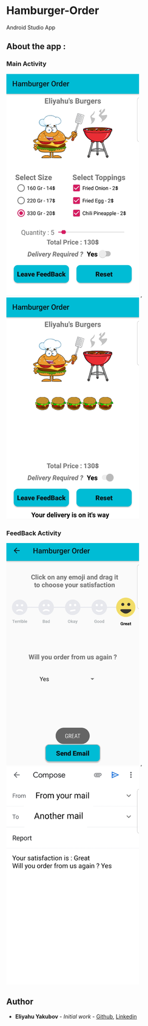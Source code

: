 # Hamburger-Order
Android Studio App

## About the app :


### Main Activity
<img src="https://github.com/EliYakubov7/Hamburger-Order/blob/master/screenshots/main_activity.jpg" width="350"> , <img src="https://github.com/EliYakubov7/Hamburger-Order/blob/master/screenshots/order_activity.jpg" width="350">


### FeedBack Activity
<img src="https://github.com/EliYakubov7/Hamburger-Order/blob/master/screenshots/feedback_activity.jpg" width="350"> ,<img src="https://github.com/EliYakubov7/Hamburger-Order/blob/master/screenshots/mail_activity.jpg" width="350">

## Author

* **Eliyahu Yakubov** - *Initial work* - [Github](https://github.com/EliYakubov7), [Linkedin](https://www.linkedin.com/in/eli-yakubov-961908173)

